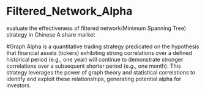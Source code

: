 # Filtered_Network_Alpha
evaluate the effectiveness of filtered network(Minimum Spanning Tree) strategy in Chinese A share market

#Graph Alpha is a quantitative trading strategy predicated on the hypothesis that financial assets (tickers) exhibiting strong correlations over a defined historical period (e.g., one year) will continue to demonstrate stronger correlations over a subsequent shorter period (e.g., one month). This strategy leverages the power of graph theory and statistical correlations to identify and exploit these relationships, generating potential alpha for investors.
